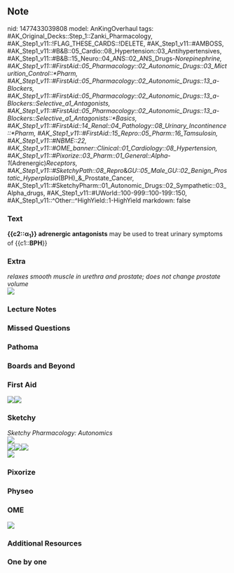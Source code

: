 ## Note
nid: 1477433039808
model: AnKingOverhaul
tags: #AK_Original_Decks::Step_1::Zanki_Pharmacology, #AK_Step1_v11::!FLAG_THESE_CARDS::!DELETE, #AK_Step1_v11::#AMBOSS, #AK_Step1_v11::#B&B::05_Cardio::08_Hypertension::03_Antihypertensives, #AK_Step1_v11::#B&B::15_Neuro::04_ANS::02_ANS_Drugs-_Norepinephrine, #AK_Step1_v11::#FirstAid::05_Pharmacology::02_Autonomic_Drugs::03_Micturition_Control::*Pharm, #AK_Step1_v11::#FirstAid::05_Pharmacology::02_Autonomic_Drugs::13_a-Blockers, #AK_Step1_v11::#FirstAid::05_Pharmacology::02_Autonomic_Drugs::13_a-Blockers::Selective_a1_Antagonists, #AK_Step1_v11::#FirstAid::05_Pharmacology::02_Autonomic_Drugs::13_a-Blockers::Selective_a1_Antagonists::*Basics, #AK_Step1_v11::#FirstAid::14_Renal::04_Pathology::08_Urinary_Incontinence::*Pharm, #AK_Step1_v11::#FirstAid::15_Repro::05_Pharm::16_Tamsulosin, #AK_Step1_v11::#NBME::22, #AK_Step1_v11::#OME_banner::Clinical::01_Cardiology::08_Hypertension, #AK_Step1_v11::#Pixorize::03_Pharm::01_General::Alpha-1_(Adrenergic)_Receptors, #AK_Step1_v11::#SketchyPath::08_Repro_&_GU::05_Male_GU::02_Benign_Prostatic_Hyperplasia_(BPH)_&_Prostate_Cancer, #AK_Step1_v11::#SketchyPharm::01_Autonomic_Drugs::02_Sympathetic::03_Alpha_drugs, #AK_Step1_v11::#UWorld::100-999::100-199::150, #AK_Step1_v11::^Other::^HighYield::1-HighYield
markdown: false

### Text
<div>
  <b>{{c2::α<sub>1</sub>}} adrenergic antagonists</b> may be used
  to treat urinary symptoms of {{c1::<b>BPH</b>}}
</div>

### Extra
<div>
  <i>relaxes smooth muscle in urethra and prostate; does not change
  prostate volume</i>
</div>
<div><img src="paste-15857019257320.jpg"></div>

### Lecture Notes


### Missed Questions


### Pathoma


### Boards and Beyond


### First Aid
<img src="paste-610731464589315.jpg"><img src=
"paste-608730009829379.jpg">

### Sketchy
<div>
  <i>Sketchy Pharmacology: Autonomics</i>
</div><img src=
"Screen%20Shot%202019-09-05%20at%205.28.48%20PM.png">
<div><img src=
"Screen%20Shot%202019-09-23%20at%209.13.01%20AM.png"><img src=
"clip_image003-3e79a6b062fc343779242812a43e485a24a210cc.jpg"><img src="clip_image002-364c7ae355e19a427056f848b705cafa375993b8.png"></div>
<div>
  <div><img src=
  "clip_image004-f55717463a21e3ab2ad27b190934b7ef892c544b.jpg"></div>
</div>

### Pixorize


### Physeo


### OME
<div class="ome-widget">
  <a href=
  "https://onlinemeded.org/spa/cardiology/hypertension/acquire?ref=anki">
  <img src="_OME_AnkiFlashcards_Lesson_1.png"></a>
</div>

### Additional Resources


### One by one

